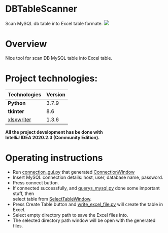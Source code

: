 # DBTableScanner
Scan MySQL db table into Excel table formate.
![](VideoOfTheProject.gif)

# Overview
Nice tool for scan DB MySQL table into Excel table.


# Project technologies:
Technologies | Version
------------ | -------------
**Python** | 3.7.9
**tkinter** | 8.6 
[xlsxwriter](https://pypi.org/project/XlsxWriter/) | 1.3.6

**All the project development has be done with \
IntelliJ IDEA 2020.2.3 (Community Edition).**

# Operating instructions
* Run [connection_gui.py](Aplication_GUI/connection_gui.py) that generated [ConnectionWindow](Aplication_GUI/ConnectionWindow.png)
* Insert MySQL connection details: host, user, database name, password.
* Press connect button.
* If connected successfully, and [querys_mysql.py](querys_mysql.py) done some important stuff, then \
  select table from [SelectTableWindow](Aplication_GUI/SelectTableWindow.png).
* Press Create Table button and [write_excel_file.py](write_excel_file.py) will create the table in Excel.
* Select empty directory path to save the Excel files into.
* The selected directory path window will be open with the generated files.
